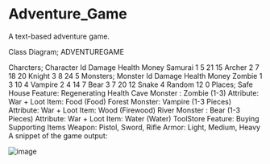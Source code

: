 # Adventure_Game
A text-based adventure game.

Class Diagram;
ADVENTUREGAME

Charcters;
Character	Id	Damage	Health	Money
Samurai	1	5	21	15
Archer	2	7	18	20
Knight	3	8	24	5
Monsters;
Monster	Id	Damage	Health	Money
Zombie	1	3	10	4
Vampire	2	4	14	7
Bear	3	7	20	12
Snake	4	Random	12	0
Places;
Safe House
Feature: Regenerating Health
Cave
Monster : Zombie (1-3)
Attribute: War + Loot
Item: Food (Food)
Forest
Monster: Vampire (1-3 Pieces)
Attribute: War + Loot
Item: Wood (Firewood)
River
Monster : Bear (1-3 Pieces)
Attribute: War + Loot
Item: Water (Water)
ToolStore
Feature: Buying Supporting Items
Weapon: Pistol, Sword, Rifle
Armor: Light, Medium, Heavy
A snippet of the game output:

![image](https://user-images.githubusercontent.com/81872331/201117314-f270b302-fc44-4b97-8468-bfea7b287e08.png)

